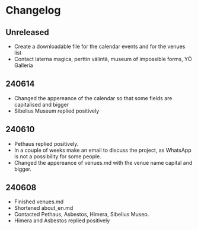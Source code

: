 # Changelog
## Unreleased
- Create a downloadable file for the calendar events and for the venues list
- Contact laterna magica, perttin välintä, museum of impossible forms, YÖ Galleria

## 240614
- Changed the appereance of the calendar so that some fields are capitalised and bigger
- Sibelius Museum replied positively

## 240610
- Pethaus replied positively.
- In a couple of weeks make an email to discuss the project, as WhatsApp is not a possibility for some people.
- Changed the appereance of venues.md with the venue name capital and bigger.

## 240608
- Finished venues.md
- Shortened about_en.md
- Contacted Pethaus, Asbestos, Himera, Sibelius Museo.
- Himera and Asbestos replied positively
